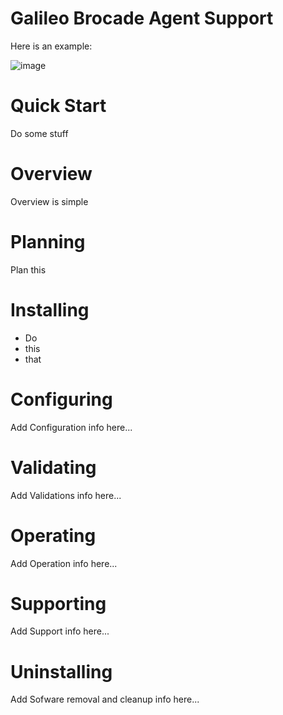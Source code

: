 # Galileo Brocade Agent Support

Here is an example:

![image](https://user-images.githubusercontent.com/7735719/141832207-7e106f28-07d6-4161-acf6-a37b58205eb9.png)



# Quick Start

Do some stuff

# Overview

Overview is simple

# Planning

Plan this

# Installing

* Do
* this
* that

# Configuring

Add Configuration info here...

# Validating

Add Validations info here...

# Operating

Add Operation info here...

# Supporting

Add Support info here...

# Uninstalling

Add Sofware removal and cleanup info here...
